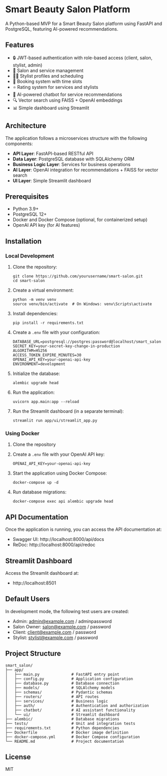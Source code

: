 # Smart Beauty Salon Platform

A Python-based MVP for a Smart Beauty Salon platform using FastAPI and PostgreSQL, featuring AI-powered recommendations.

## Features

- 🔒 JWT-based authentication with role-based access (client, salon, stylist, admin)
- 💅 Salon and service management
- 👩‍💼 Stylist profiles and scheduling
- 📅 Booking system with time slots
- ⭐ Rating system for services and stylists
- 🤖 AI-powered chatbot for service recommendations
- 🔍 Vector search using FAISS + OpenAI embeddings
- 📊 Simple dashboard using Streamlit

## Architecture

The application follows a microservices structure with the following components:

- **API Layer**: FastAPI-based RESTful API
- **Data Layer**: PostgreSQL database with SQLAlchemy ORM
- **Business Logic Layer**: Services for business operations
- **AI Layer**: OpenAI integration for recommendations + FAISS for vector search
- **UI Layer**: Simple Streamlit dashboard

## Prerequisites

- Python 3.9+
- PostgreSQL 12+
- Docker and Docker Compose (optional, for containerized setup)
- OpenAI API key (for AI features)

## Installation

### Local Development

1. Clone the repository:
   ```
   git clone https://github.com/yourusername/smart-salon.git
   cd smart-salon
   ```

2. Create a virtual environment:
   ```
   python -m venv venv
   source venv/bin/activate  # On Windows: venv\Scripts\activate
   ```

3. Install dependencies:
   ```
   pip install -r requirements.txt
   ```

4. Create a `.env` file with your configuration:
   ```
   DATABASE_URL=postgresql://postgres:password@localhost/smart_salon
   SECRET_KEY=your-secret-key-change-in-production
   ALGORITHM=HS256
   ACCESS_TOKEN_EXPIRE_MINUTES=30
   OPENAI_API_KEY=your-openai-api-key
   ENVIRONMENT=development
   ```

5. Initialize the database:
   ```
   alembic upgrade head
   ```

6. Run the application:
   ```
   uvicorn app.main:app --reload
   ```

7. Run the Streamlit dashboard (in a separate terminal):
   ```
   streamlit run app/ui/streamlit_app.py
   ```

### Using Docker

1. Clone the repository

2. Create a `.env` file with your OpenAI API key:
   ```
   OPENAI_API_KEY=your-openai-api-key
   ```

3. Start the application using Docker Compose:
   ```
   docker-compose up -d
   ```

4. Run database migrations:
   ```
   docker-compose exec api alembic upgrade head
   ```

## API Documentation

Once the application is running, you can access the API documentation at:

- Swagger UI: http://localhost:8000/api/docs
- ReDoc: http://localhost:8000/api/redoc

## Streamlit Dashboard

Access the Streamlit dashboard at:
- http://localhost:8501

## Default Users

In development mode, the following test users are created:

- Admin: admin@example.com / adminpassword
- Salon Owner: salon@example.com / password
- Client: client@example.com / password
- Stylist: stylist@example.com / password

## Project Structure

```
smart_salon/
├── app/
│   ├── main.py              # FastAPI entry point
│   ├── config.py            # Application configuration
│   ├── database.py          # Database connection
│   ├── models/              # SQLAlchemy models
│   ├── schemas/             # Pydantic schemas
│   ├── routers/             # API routes
│   ├── services/            # Business logic
│   ├── auth/                # Authentication and authorization
│   ├── chatbot/             # AI assistant functionality
│   └── ui/                  # Streamlit dashboard
├── alembic/                 # Database migrations
├── tests/                   # Unit and integration tests
├── requirements.txt         # Python dependencies
├── Dockerfile               # Docker image definition
├── docker-compose.yml       # Docker Compose configuration
└── README.md                # Project documentation
```

## License

MIT
